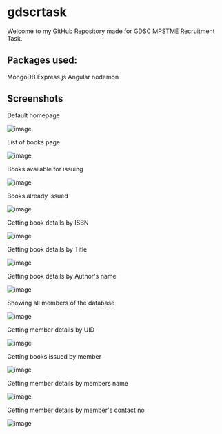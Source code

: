 # gdscrtask
Welcome to my GitHub Repository made for GDSC MPSTME Recruitment Task.

## Packages used:
MongoDB
Express.js
Angular
nodemon

## Screenshots
Default homepage

![image](https://user-images.githubusercontent.com/69336744/189278520-9f57d3a3-ec5b-45c8-8d2a-fba771178eae.png)

List of books page

![image](https://user-images.githubusercontent.com/69336744/189278856-71910573-f2d1-46e0-9e70-725083acae88.png)

Books available for issuing

![image](https://user-images.githubusercontent.com/69336744/189279094-720689ba-f857-4b68-a0c5-0be95c747bb8.png)

Books already issued

![image](https://user-images.githubusercontent.com/69336744/189279302-067dcbf1-f532-44cf-89bf-409bfee99cb6.png)

Getting book details by ISBN

![image](https://user-images.githubusercontent.com/69336744/189279438-bed89ced-0ef4-417b-871b-69dc52d11290.png)

Getting book details by Title

![image](https://user-images.githubusercontent.com/69336744/189282937-0cdf1d81-87b2-4cdb-9c3c-5e78b9b6ded7.png)


Getting book details by Author's name

![image](https://user-images.githubusercontent.com/69336744/189283300-2f4db6d2-1e7e-4caa-9a49-770ee4ea37e6.png)

Showing all members of the database

![image](https://user-images.githubusercontent.com/69336744/189283403-65ac7849-983e-4476-84d1-178027945e7a.png)

Getting member details by UID

![image](https://user-images.githubusercontent.com/69336744/189283560-75522060-1e44-41c9-ab72-0429ebb68560.png)

Getting books issued by member

![image](https://user-images.githubusercontent.com/69336744/189283694-07b25d0d-4521-4dbd-985b-a943e48b6d30.png)

Getting member details by members name

![image](https://user-images.githubusercontent.com/69336744/189283821-53bca5b9-e9f8-4725-aa34-973f8138b16c.png)

Getting member details by member's contact no

![image](https://user-images.githubusercontent.com/69336744/189283907-47f5bb08-8796-4fac-a031-7e3e0e202bd3.png)





